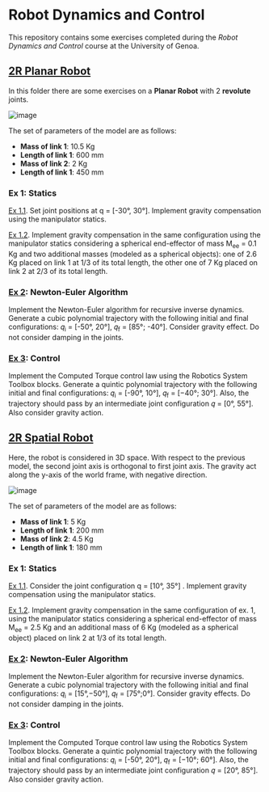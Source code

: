 # Robot Dynamics and Control

This repository contains some exercises completed during the _Robot Dynamics and Control_ course at the University of Genoa.

## [2R Planar Robot](https://github.com/alessandrotrovatello/Robot-Dynamics-and-Control/tree/main/2R_planar_robot)

In this folder there are some exercises on a **Planar Robot** with 2 **revolute** joints.

![image](https://github.com/user-attachments/assets/afa6b5bb-ffee-4e74-93ef-3cde9877a974)

The set of parameters of the model are as follows:

- **Mass of link 1**: 10.5 Kg
- **Length of link 1**: 600 mm
- **Mass of link 2**: 2 Kg
- **Length of link 1**: 450 mm

### Ex 1: Statics
[Ex 1.1](https://github.com/alessandrotrovatello/Robot-Dynamics-and-Control/blob/main/2R_planar_robot/Ex_1_1.slx
). Set joint positions at q = [-30°, 30°]. Implement gravity compensation using the manipulator statics.

[Ex 1.2](https://github.com/alessandrotrovatello/Robot-Dynamics-and-Control/blob/main/2R_planar_robot/Ex_1_2.slx
). Implement gravity compensation in the same configuration using the manipulator statics considering a spherical end-effector of mass M<sub>ee</sub> = 0.1 Kg and two additional masses (modeled as a spherical objects): one of 2.6 Kg placed on link 1 at 1/3 of its total length, the other one of 7 Kg placed on link 2 at 2/3 of its total length.

### [Ex 2](https://github.com/alessandrotrovatello/Robot-Dynamics-and-Control/blob/main/2R_planar_robot/Ex_2.slx): Newton-Euler Algorithm

Implement the Newton-Euler algorithm for recursive inverse dynamics. Generate a cubic polynomial trajectory with the following initial and final configurations: 𝑞<sub>i</sub> = [-50°, 20°], 𝑞<sub>f</sub> = [85°; -40°]. Consider gravity effect. Do not consider damping in the joints. 

### [Ex 3](https://github.com/alessandrotrovatello/Robot-Dynamics-and-Control/blob/main/2R_planar_robot/Ex_3.slx): Control

Implement the Computed Torque control law using the Robotics System Toolbox blocks. Generate a quintic polynomial trajectory with the following initial and final configurations: 𝑞<sub>i</sub> = [-90°, 10°], 𝑞<sub>f</sub> = [−40°; 30°]. Also, the trajectory should pass by an intermediate  joint configuration 𝑞 = [0°,  55°]. Also consider gravity action. 

## [2R Spatial Robot](https://github.com/alessandrotrovatello/Robot-Dynamics-and-Control/tree/main/2R_spatial_robot)

Here, the robot is considered in 3D space. With respect to the previous model, the second joint axis is orthogonal to first joint axis. The gravity act along the y-axis of the world frame, with negative direction.

![image](https://github.com/user-attachments/assets/ad013649-afa0-44a3-ae66-34c9ae8df0fe)

The set of parameters of the model are as follows:

- **Mass of link 1**: 5 Kg
- **Length of link 1**: 200 mm
- **Mass of link 2**: 4.5 Kg
- **Length of link 1**: 180 mm

### Ex 1: Statics
[Ex 1.1](https://github.com/alessandrotrovatello/Robot-Dynamics-and-Control/blob/main/2R_spatial_robot/Ex_1_1.slx
). Consider the joint configuration q = [10°, 35°] . Implement gravity compensation using the manipulator statics.

[Ex 1.2](https://github.com/alessandrotrovatello/Robot-Dynamics-and-Control/blob/main/2R_spatial_robot/Ex_1_2.slx
). Implement gravity compensation in the same configuration of ex. 1, using the manipulator statics considering a spherical end-effector of mass M<sub>ee</sub> = 2.5 Kg and an additional mass of 6 Kg (modeled as a spherical object) placed on link 2 at 1/3 of its total length. 

### [Ex 2](https://github.com/alessandrotrovatello/Robot-Dynamics-and-Control/blob/main/2R_spatial_robot/Ex_2.slx): Newton-Euler Algorithm

Implement the Newton-Euler algorithm for recursive inverse dynamics. Generate a cubic polynomial trajectory with the following initial and final configurations: 𝑞<sub>i</sub> = [15°,−50°], 𝑞<sub>f</sub> = [75°;0°]. Consider gravity effects. Do not consider damping in the joints.

### [Ex 3](https://github.com/alessandrotrovatello/Robot-Dynamics-and-Control/blob/main/2R_spatial_robot/Ex_3.slx): Control

Implement the Computed Torque control law using the Robotics System Toolbox blocks. Generate a quintic polynomial trajectory with the following initial and final configurations: 𝑞<sub>i</sub> = [-50°, 20°], 𝑞<sub>f</sub> = [−10°; 60°]. Also, the trajectory should pass by an intermediate  joint configuration 𝑞 = [20°,  85°]. Also consider gravity action.
